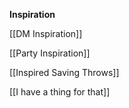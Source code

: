**Inspiration**

[[DM Inspiration]]

[[Party Inspiration]]

[[Inspired Saving Throws]]

[[I have a thing for that]]